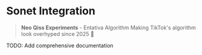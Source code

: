 # Sonet Integration

> **Neo Qiss Experiments** - Entativa Algorithm
> Making TikTok's algorithm look overhyped since 2025 🚀

TODO: Add comprehensive documentation
